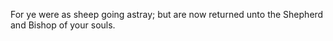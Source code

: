 For ye were as sheep going astray; but are now returned unto the Shepherd and Bishop of your souls.
